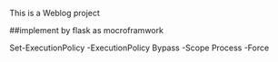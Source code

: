This is a Weblog project

##implement by flask as mocroframwork

Set-ExecutionPolicy -ExecutionPolicy Bypass -Scope Process -Force

